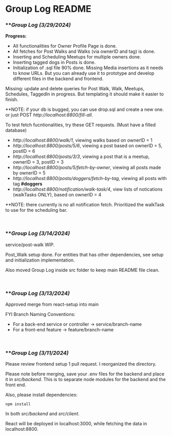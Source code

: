 # Group Log README


### \*\*_Group Log (3/29/2024)_

**Progress:**
- All functionalities for Owner Profile Page is done.
- All fetches for Post Walks and Walks (via ownerID and tag) is done.
- Inserting and Scheduling Meetups for multiple owners done.
- Inserting tagged dogs in Posts is done.
- Initialization of .sql file 90% done. Missing Media insertions as it needs to know URLs. But you can already use it to prototype and develop different files in the backend and frontend.

Missing: update and delete queries for Post Walk, Walk, Meetups, Schedules, TaggedIn in progress. But templating it should make it easier to finish.

**NOTE: if your db is bugged, you can use drop.sql and create a new one. or just POST _http://localhost:8800/fill-all_.

To test fetch fucntionalities, try these GET requests. (Must have a filled database)
- _http://localhost:8800/walk/1_, viewing walks based on ownerID = 1
- _http://localhost:8800/posts/5/6_, viewing a post based on ownerID = 5, postID = 6
- _http://localhost:8800/posts/3/3_, viewing a post that is a meetup, ownerID = 3, postID = 3
- _http://localhost:8800/posts/5/fetch-by-owner_, viewing all posts made by ownerID = 5
- _http://localhost:8800/posts/doggers/fetch-by-tag_, viewing all posts with tag **#doggers**
- _http://localhost:8800/notification/walk-task/4_, view lists of notications (walkTasks ONLY), based on ownerID = 4

**NOTE: there currently is no all notification fetch. Prioritized the walkTask to use for the scheduling bar.

<br>

### \*\*_Group Log (3/14/2024)_

service/post-walk WIP.

Post_Walk setup done. For entities that has other dependencies, see
setup and initialization implementation.

Also moved Group Log inside src folder to keep main README file clean.

<br>

### \*\*_Group Log (3/13/2024)_

Approved merge from react-setup into main

FYI Branch Naming Conventions:

- For a back-end service or controller -> service/branch-name
- For a front-end feature -> feature/branch-name

<br>

### \*\*_Group Log (3/11/2024)_

Please review frontend setup 1 pull request. I reorganized the directory.

Please note before merging, save your .env files for the backend and place it in _src/backend_. This is to separate node modules for the backend and the front end.

Also, please install dependencies:

```
npm install

```

In both _src/backend_ and _src/client_.

React will be deployed in localhost:3000, while fetching the data in localhost:8800.

